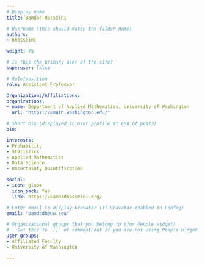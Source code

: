 ```yaml
---
# Display name
title: Bamdad Hosseini

# Username (this should match the folder name)
authors:
- bhosseini

weight: 75

# Is this the primary user of the site?
superuser: false

# Role/position
role: Assistant Professor

Organizations/Affiliations:
organizations:
- name: Department of Applied Mathematics, University of Washington
  url: "https://amath.washington.edu/"

# Short bio (displayed in user profile at end of posts)
bio:

interests:
- Probability
- Statistics
- Applied Mathematics
- Data Science
- Uncertainty Quantification

social:
- icon: globe
  icon_pack: fas
  link: https://bamdadhosseini.org/

# Enter email to display Gravatar (if Gravatar enabled in Config)
email: "bamdadh@uw.edu"

# Organizational groups that you belong to (for People widget)
#   Set this to `[]` or comment out if you are not using People widget.
user_groups:
- Affiliated Faculty
- University of Washington

---
```

